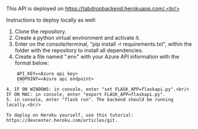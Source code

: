 This API is deployed on https://tabdropbackend.herokuapp.com/.<br/>

Instructions to deploy locally as well:

1. Clone the repository.
2. Create a python virtual environment and activate it.
3. Enter on the console/terminal, "pip install -r requirements.txt", within the folder with the repository to install all dependencies.
4. Create a file named ".env" with your Azure API information with the format below:
```
    API_KEY=<Azure api key>
    ENDPOINT=<Azure api endpoint>
    ```
4. IF ON WINDOWS: in console, enter "set FLASK_APP=flaskapi.py".<br/>
IF ON MAC: in console, enter "export FLASK_APP=flaskapi.py".
5. in console, enter "flask run". The backend should be running locally.<br/>

To deploy on Heroku yourself, use this tutorial: https://devcenter.heroku.com/articles/git.
